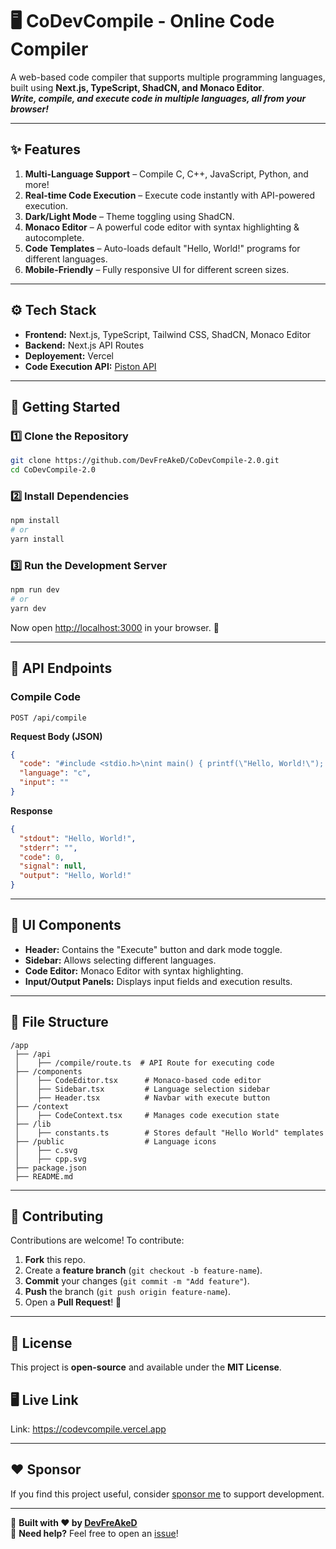 # **🖥 CoDevCompile - Online Code Compiler**

A web-based code compiler that supports multiple programming languages, built using **Next.js, TypeScript, ShadCN, and Monaco Editor**.  
***Write, compile, and execute code in multiple languages, all from your browser!***

---

## **✨ Features**
1. **Multi-Language Support** – Compile C, C++, JavaScript, Python, and more!  
2. **Real-time Code Execution** – Execute code instantly with API-powered execution.
3. **Dark/Light Mode** – Theme toggling using ShadCN.
4. **Monaco Editor** – A powerful code editor with syntax highlighting & autocomplete.
5. **Code Templates** – Auto-loads default "Hello, World!" programs for different languages.
6. **Mobile-Friendly** – Fully responsive UI for different screen sizes.  

---

## **⚙️ Tech Stack**
- **Frontend:** Next.js, TypeScript, Tailwind CSS, ShadCN, Monaco Editor  
- **Backend:** Next.js API Routes
- **Deployement:** Vercel
- **Code Execution API:** [Piston API](https://github.com/engineer-man/piston)  

---

## **🚀 Getting Started**
### **1️⃣ Clone the Repository**
```bash
git clone https://github.com/DevFreAkeD/CoDevCompile-2.0.git
cd CoDevCompile-2.0
```

### **2️⃣ Install Dependencies**
```bash
npm install
# or
yarn install
```

### **3️⃣ Run the Development Server**
```bash
npm run dev
# or
yarn dev
```
Now open [http://localhost:3000](http://localhost:3000) in your browser. 🎉  

---

## **🔧 API Endpoints**
### **Compile Code**
```http
POST /api/compile
```
**Request Body (JSON)**
```json
{
  "code": "#include <stdio.h>\nint main() { printf(\"Hello, World!\"); return 0; }",
  "language": "c",
  "input": ""
}
```
**Response**
```json
{
  "stdout": "Hello, World!",
  "stderr": "",
  "code": 0,
  "signal": null,
  "output": "Hello, World!"
}
```

---

## **🎨 UI Components**
- **Header:** Contains the "Execute" button and dark mode toggle.  
- **Sidebar:** Allows selecting different languages.  
- **Code Editor:** Monaco Editor with syntax highlighting.  
- **Input/Output Panels:** Displays input fields and execution results.  

---

## **📝 File Structure**
```
/app
 ├── /api
 │    ├── /compile/route.ts  # API Route for executing code
 ├── /components
 │    ├── CodeEditor.tsx      # Monaco-based code editor
 │    ├── Sidebar.tsx         # Language selection sidebar
 │    ├── Header.tsx          # Navbar with execute button
 ├── /context
 │    ├── CodeContext.tsx     # Manages code execution state
 ├── /lib
 │    ├── constants.ts        # Stores default "Hello World" templates
 ├── /public                  # Language icons
 │    ├── c.svg               
 │    ├── cpp.svg
 ├── package.json
 ├── README.md
```

---

## **🙌 Contributing**
Contributions are welcome! To contribute:  
1. **Fork** this repo.  
2. Create a **feature branch** (`git checkout -b feature-name`).  
3. **Commit** your changes (`git commit -m "Add feature"`).  
4. **Push** the branch (`git push origin feature-name`).  
5. Open a **Pull Request**! 🎉  

---

## **📜 License**
This project is **open-source** and available under the **MIT License**.

## **🖥 Live Link**
Link: https://codevcompile.vercel.app

---

## **❤️ Sponsor**

If you find this project useful, consider [sponsor me](https://github.com/sponsors/DevFreAkeD) to support development.

---

🚀 **Built with ❤️ by [DevFreAkeD](https://github.com/DevFreAkeD)**  
🔗 **Need help?** Feel free to open an [issue](https://github.com/DevFreAkeD/CoDevCompile-2.0/issues)!  
